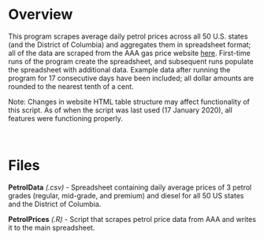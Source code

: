 # Overview

This program scrapes average daily petrol prices across all 50 U.S. states (and the District of Columbia) and aggregates them in spreadsheet format; all of the data are scraped from the AAA gas price website [here](https://gasprices.aaa.com/state-gas-price-averages/). First-time runs of the program create the spreadsheet, and subsequent runs populate the spreadsheet with additional data. Example data after running the program for 17 consecutive days have been included; all dollar amounts are rounded to the nearest tenth of a cent.

Note: Changes in website HTML table structure may affect functionality of this script. As of when the script was last used (17 January 2020), all features were functioning properly.

<br/>

# Files

**PetrolData** *(.csv)* - Spreadsheet containing daily average prices of 3 petrol grades (regular, mid-grade, and premium) and diesel for all 50 US states and the District of Columbia.

**PetrolPrices** *(.R)* - Script that scrapes petrol price data from AAA and writes it to the main spreadsheet.
